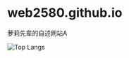 # web2580.github.io

萝莉先辈的自述网站A

 <img src="https://github-readme-stats.vercel.app/api/top-langs/?username=web2580" alt="Top Langs" />
